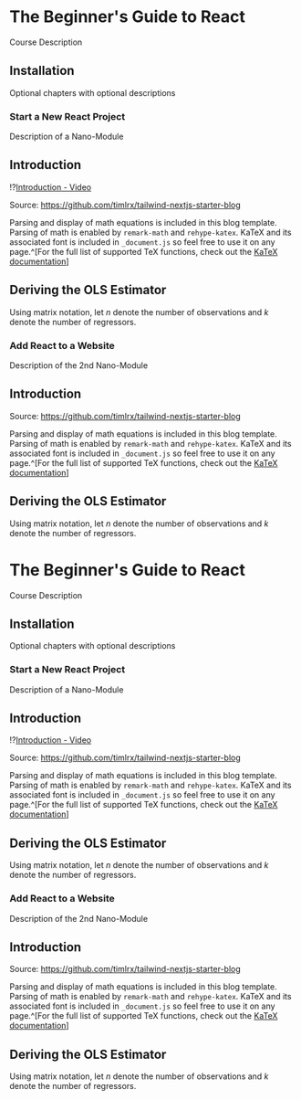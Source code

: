 <!--

author: Sascha El-Sharkawy

-->


# The Beginner's Guide to React

Course Description

## Installation

Optional chapters with optional descriptions

### Start a New React Project

Description of a Nano-Module

<section>

# Introduction

</section>



!?[Introduction - Video](http://commondatastorage.googleapis.com/gtv-videos-bucket/sample/BigBuckBunny.mp4)

Source: https://github.com/timlrx/tailwind-nextjs-starter-blog

Parsing and display of math equations is included in this blog template. Parsing of math is enabled by `remark-math` and `rehype-katex`. KaTeX and its associated font is included in `_document.js` so feel free to use it on any page.^[For the full list of supported TeX functions, check out the [KaTeX documentation](https://katex.org/docs/supported.html)]

<section>

# Deriving the OLS Estimator

</section>



Using matrix notation, let $n$ denote the number of observations and $k$ denote the number of regressors.

### Add React to a Website

Description of the 2nd Nano-Module

<section>

# Introduction

</section>



Source: https://github.com/timlrx/tailwind-nextjs-starter-blog

Parsing and display of math equations is included in this blog template. Parsing of math is enabled by `remark-math` and `rehype-katex`. KaTeX and its associated font is included in `_document.js` so feel free to use it on any page.^[For the full list of supported TeX functions, check out the [KaTeX documentation](https://katex.org/docs/supported.html)]

<section>

# Deriving the OLS Estimator

</section>



Using matrix notation, let $n$ denote the number of observations and $k$ denote the number of regressors.


# The Beginner's Guide to React

Course Description

## Installation

Optional chapters with optional descriptions

### Start a New React Project

Description of a Nano-Module

<section>

# Introduction

</section>



!?[Introduction - Video](http://commondatastorage.googleapis.com/gtv-videos-bucket/sample/BigBuckBunny.mp4)

Source: https://github.com/timlrx/tailwind-nextjs-starter-blog

Parsing and display of math equations is included in this blog template. Parsing of math is enabled by `remark-math` and `rehype-katex`. KaTeX and its associated font is included in `_document.js` so feel free to use it on any page.^[For the full list of supported TeX functions, check out the [KaTeX documentation](https://katex.org/docs/supported.html)]

<section>

# Deriving the OLS Estimator

</section>



Using matrix notation, let $n$ denote the number of observations and $k$ denote the number of regressors.

### Add React to a Website

Description of the 2nd Nano-Module

<section>

# Introduction

</section>



Source: https://github.com/timlrx/tailwind-nextjs-starter-blog

Parsing and display of math equations is included in this blog template. Parsing of math is enabled by `remark-math` and `rehype-katex`. KaTeX and its associated font is included in `_document.js` so feel free to use it on any page.^[For the full list of supported TeX functions, check out the [KaTeX documentation](https://katex.org/docs/supported.html)]

<section>

# Deriving the OLS Estimator

</section>



Using matrix notation, let $n$ denote the number of observations and $k$ denote the number of regressors.
